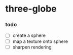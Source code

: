 # three-globe

### todo

- [ ] create a sphere
- [ ] map a texture onto sphere
- [ ] sharpen rendering
